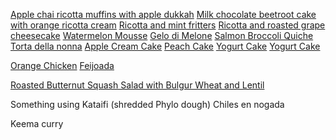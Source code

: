 

[Apple chai ricotta muffins with apple dukkah](https://www.delicious.com.au/recipes/apple-chai-ricotta-muffins-apple-dukkah/f5LI6fN9)
[Milk chocolate beetroot cake with orange ricotta cream](https://www.delicious.com.au/recipes/milk-chocolate-beetroot-cake-orange-ricotta-cream/e6d0b007-3874-4fbc-81d4-ce70aa481101)
[Ricotta and mint fritters](https://www.delicious.com.au/recipes/ricotta-mint-fritters/3AWz99mO)
[Ricotta and roasted grape cheesecake](https://www.delicious.com.au/recipes/ricotta-roasted-grape-cheesecake/Cw2XDChj)
[Watermelon Mousse](https://mayuris-jikoni.com/2021/02/14/332-watermelon-mousse/)
[Gelo di Melone](https://globalkitchentravels.com/gelo-di-melone-sicilian-watermelon-jello/)
[Salmon Broccoli Quiche](https://www.youtube.com/watch?v=jYpAo89l0x4)
[Torta della nonna]( https://www.youtube.com/watch?v=Kok5RLFYtSo)
[Apple Cream Cake](https://www.youtube.com/watch?v=rKrTdaC3XYc&pp=ygURVG9ydGEgZGVsbGEgbm9ubmE%3D)
[Peach Cake](https://www.youtube.com/watch?v=FC2aIaSyHhg&pp=ygURVG9ydGEgZGVsbGEgbm9ubmE%3D)
[Yogurt Cake](https://www.youtube.com/watch?v=Umch4INxi2Y)
[Yogurt Cake](https://www.youtube.com/watch?time_continue=177&v=dDh-6aX5AS4&embeds_referring_euri=https%3A%2F%2Fwww.google.com%2F&source_ve_path=MjM4NTE&feature=emb_title)

[Orange Chicken](https://thewoksoflife.com/orange-chicken/)
[Feijoada](https://www.melskitchencafe.com/brazilian-feijoada-slow-cooker-pork-and-black-bean-stew/)

[Roasted Butternut Squash Salad with Bulgur Wheat and Lentil](https://theflexitarian.co.uk/recipe-items/roasted-butternut-squash-salad-with-bulgur-wheat-and-lentil-vegan/)

Something using Kataifi (shredded Phylo dough)
Chiles en nogada

Keema curry